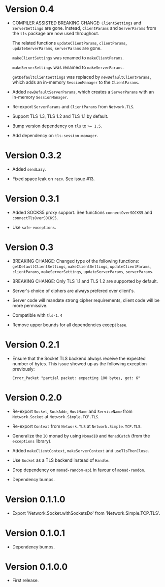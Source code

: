 # Version 0.4

* COMPILER ASSISTED BREAKING CHANGE: `ClientSettings` and `ServerSettings` are
  gone.  Instead, `ClientParams` and `ServerParams` from the `tls` package are
  now used throughout.

  The related functions `updateClientParams`, `clientParams`,
  `updateServerParams`, `serverParams` are gone.

  `makeClientSettings` was renamed to `makeClientParams`.

  `makeServerSettings` was renamed to `makeServerParams`.

  `getDefaultClientSettings` was replaced by `newDefaultClientParams`, which adds
  an in-memory `SessionManager` to the `ClientParams`.

* Added `newDefaultServerParams`, which creates a `ServerParams` with an
  in-memory `SessionManager`.

* Re-export `ServerParams` and `ClientParams` from `Network.TLS`.

* Support TLS 1.3, TLS 1.2 and TLS 1.1 by default.

* Bump version dependency on `tls` to `>= 1.5`.

* Add dependency on `tls-session-manager`.


# Version 0.3.2

* Added `sendLazy`.

* Fixed space leak on `recv`. See issue #13.


# Version 0.3.1

* Added SOCKS5 proxy support. See functions `connectOverSOCKS5` and
  `connectTlsOverSOCKS5`.

* Use `safe-exceptions`.


# Version 0.3

* BREAKING CHANGE: Changed type of the following functions:
  `getDefaultClientSettings`, `makeClientSettings`, `updateClientParams`,
  `clientParams`, `makeServerSettings`, `updateServerParams`, `serverParams`.

* BREAKING CHANGE: Only TLS 1.1 and TLS 1.2 are supported by default.

* Server's choice of ciphers are always prefered over client's.

* Server code will mandate strong cipher requirements, client code will be more
  permissive.

* Compatible with `tls-1.4`

* Remove upper bounds for all dependencies except `base`.


# Version 0.2.1

* Ensure that the Socket TLS backend always receive the expected number
  of bytes. This issue showed up as the following exception previously:

      Error_Packet "partial packet: expecting 100 bytes, got: 6"


# Version 0.2.0

* Re-export `Socket`, `SockAddr`, `HostName` and `ServiceName` from
  `Network.Socket` at `Network.Simple.TCP.TLS`.

* Re-export `Context` from `Network.TLS` at `Network.Simple.TCP.TLS`.

* Generalize the `IO` monad by using `MonadIO` and `MonadCatch` (from
  the `exceptions` library).

* Added `makeClientContext`, `makeServerContext` and `useTlsThenClose`.

* Use `Socket` as a TLS backend instead of `Handle`.

* Drop dependency on `monad-random-api` in favour of `monad-random`.

* Dependency bumps.


# Version 0.1.1.0

* Export 'Network.Socket.withSocketsDo' from 'Network.Simple.TCP.TLS'.


# Version 0.1.0.1

* Dependency bumps.


# Version 0.1.0.0

* First release.
